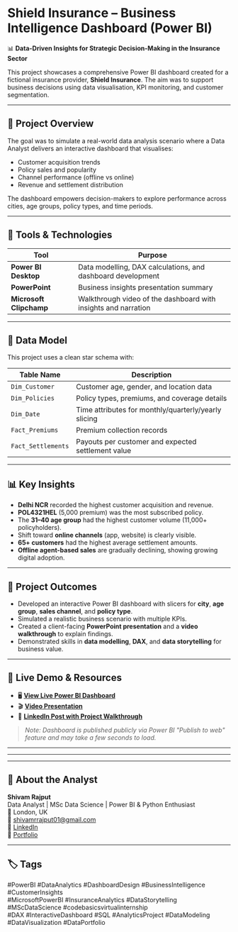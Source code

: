 # Shield Insurance – Business Intelligence Dashboard (Power BI)

📊 **Data-Driven Insights for Strategic Decision-Making in the Insurance Sector**

This project showcases a comprehensive Power BI dashboard created for a fictional insurance provider, **Shield Insurance**. The aim was to support business decisions using data visualisation, KPI monitoring, and customer segmentation.

---

## 🎯 Project Overview

The goal was to simulate a real-world data analysis scenario where a Data Analyst delivers an interactive dashboard that visualises:

- Customer acquisition trends
- Policy sales and popularity
- Channel performance (offline vs online)
- Revenue and settlement distribution

The dashboard empowers decision-makers to explore performance across cities, age groups, policy types, and time periods.

---

## 🧰 Tools & Technologies

| Tool                  | Purpose                                                             |
|-----------------------|---------------------------------------------------------------------|
| **Power BI Desktop**   | Data modelling, DAX calculations, and dashboard development         |
| **PowerPoint**         | Business insights presentation summary                              |
| **Microsoft Clipchamp**| Walkthrough video of the dashboard with insights and narration      |

---

## 📁 Data Model

This project uses a clean star schema with:

| Table Name         | Description                                                           |
|--------------------|-----------------------------------------------------------------------|
| `Dim_Customer`     | Customer age, gender, and location data                               |
| `Dim_Policies`     | Policy types, premiums, and coverage details                          |
| `Dim_Date`         | Time attributes for monthly/quarterly/yearly slicing                  |
| `Fact_Premiums`    | Premium collection records                                            |
| `Fact_Settlements` | Payouts per customer and expected settlement value                    |

---

## 📊 Key Insights

- **Delhi NCR** recorded the highest customer acquisition and revenue.
- **POL4321HEL** (5,000 premium) was the most subscribed policy.
- The **31–40 age group** had the highest customer volume (11,000+ policyholders).
- Shift toward **online channels** (app, website) is clearly visible.
- **65+ customers** had the highest average settlement amounts.
- **Offline agent-based sales** are gradually declining, showing growing digital adoption.

---

## 💼 Project Outcomes

- Developed an interactive Power BI dashboard with slicers for **city**, **age group**, **sales channel**, and **policy type**.
- Simulated a realistic business scenario with multiple KPIs.
- Created a client-facing **PowerPoint presentation** and a **video walkthrough** to explain findings.
- Demonstrated skills in **data modelling**, **DAX**, and **data storytelling** for business value.

---

## 🔗 Live Demo & Resources

- 🖥️ **[View Live Power BI Dashboard](https://app.powerbi.com/groups/me/reports/7d423880-7f26-4f1f-974a-a6578da098ae/b962279670e1407dc700?experience=power-bi)**  
- 🎬  **[Video Presentation ](https://drive.google.com/file/d/13yKCUJfSAbLEp6Gj6mT0iJAZ4Z96wO7J/view)**  
- 🔗 **[LinkedIn Post with Project Walkthrough](https://www.linkedin.com/posts/shivamrajput-analyst_powerbi-dataanalytics-businessintelligence-activity-7353159723338084352-agiJ?utm_source=share&utm_medium=member_desktop&rcm=ACoAADqHLfsBrREJue479EyeAmrayRa4XVBVrZE)**

> _Note: Dashboard is published publicly via Power BI "Publish to web" feature and may take a few seconds to load._

---


---


---

## 👤 About the Analyst

**Shivam Rajput**  
Data Analyst | MSc Data Science | Power BI & Python Enthusiast  
📍 London, UK  
📧 shivamrrajput01@gmail.com  
🔗 [LinkedIn](https://www.linkedin.com/in/shivamrrajput01)  
🔗 [Portfolio](#)

---

## 🏷️ Tags

#PowerBI #DataAnalytics #DashboardDesign #BusinessIntelligence #CustomerInsights  
#MicrosoftPowerBI #InsuranceAnalytics #DataStorytelling #MScDataScience #codebasicsvirtualinternship  
#DAX #InteractiveDashboard #SQL #AnalyticsProject #DataModeling #DataVisualization #DataPortfolio

